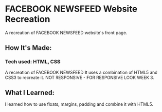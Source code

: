 # FACEBOOK NEWSFEED Website Recreation
A recreation of FACEBOOK NEWSFEED website's front page.

## How It's Made:
### Tech used: HTML, CSS

A recreation of FACEBOOK NEWSFEED It uses a combination of HTML5 and CSS3 to recreate it. NOT RESPONSIVE - FOR RESPONSIVE LOOK WEEK 3.

## What I Learned:
I learned how to use floats, margins, padding and combine it with HTML5.

